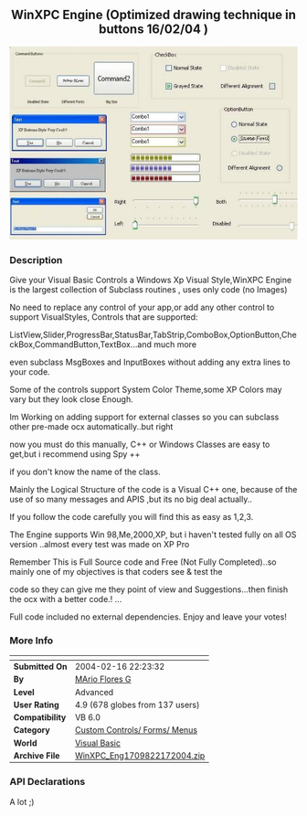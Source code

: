 ﻿<div align="center">

## WinXPC Engine \(Optimized drawing technique in buttons 16/02/04 \)

<img src="PIC2004212551629.jpg">
</div>

### Description

Give your Visual Basic Controls a Windows Xp Visual Style,WinXPC Engine is the largest collection of Subclass routines , uses only code (no Images)

No need to replace any control of your app,or add any other control to support VisualStyles, Controls that are supported:

ListView,Slider,ProgressBar,StatusBar,TabStrip,ComboBox,OptionButton,CheckBox,CommandButton,TextBox...and much more

even subclass MsgBoxes and InputBoxes without adding any extra lines to your code.

Some of the controls support System Color Theme,some XP Colors may vary but they look close Enough.

Im Working on adding support for external classes so you can subclass other pre-made ocx automatically..but right

now you must do this manually, C++ or Windows Classes are easy to get,but i recommend using Spy ++

if you don't know the name of the class.

Mainly the Logical Structure of the code is a Visual C++ one, because of the use of so many messages and APIS ,but its no big deal actually..

If you follow the code carefully you will find this as easy as 1,2,3.

The Engine supports Win 98,Me,2000,XP, but i haven't tested fully on all OS version ..almost every test was made on XP Pro

Remember This is Full Source code and Free (Not Fully Completed)..so mainly one of my objectives is that coders see & test the

code so they can give me they point of view and Suggestions...then finish the ocx with a better code.! ...

Full code included no external dependencies. Enjoy and leave your votes!
 
### More Info
 


<span>             |<span>
---                |---
**Submitted On**   |2004-02-16 22:23:32
**By**             |[MArio Flores G](https://github.com/Planet-Source-Code/PSCIndex/blob/master/ByAuthor/mario-flores-g.md)
**Level**          |Advanced
**User Rating**    |4.9 (678 globes from 137 users)
**Compatibility**  |VB 6\.0
**Category**       |[Custom Controls/ Forms/  Menus](https://github.com/Planet-Source-Code/PSCIndex/blob/master/ByCategory/custom-controls-forms-menus__1-4.md)
**World**          |[Visual Basic](https://github.com/Planet-Source-Code/PSCIndex/blob/master/ByWorld/visual-basic.md)
**Archive File**   |[WinXPC\_Eng1709822172004\.zip](https://github.com/Planet-Source-Code/mario-flores-g-winxpc-engine-optimized-drawing-technique-in-buttons-16-02-04__1-51400/archive/master.zip)

### API Declarations

A lot ;)





